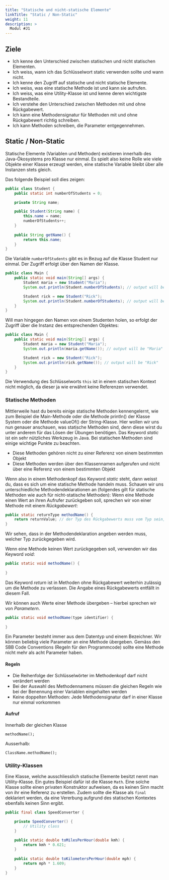 ```yaml
---
title: "Statische und nicht-statische Elemente"
linkTitle: "Static / Non-Static"
weight: 11
description: >
  Modul #J1
---
```



## Ziele
* Ich kenne den Unterschied zwischen statischen und nicht statischen Elementen.
* Ich weiss, wann ich das Schlüsselwort static verwenden sollte und wann nicht.
* Ich kenne den Zugriff auf statische und nicht statische Elemente.
* Ich weiss, was eine statische Methode ist und kann sie aufrufen.
* Ich weiss, was eine Utility-Klasse ist und kenne deren wichtigste Bestandteile.
* Ich verstehe den Unterschied zwischen Methoden mit und ohne Rückgabewert.
* Ich kann eine Methodensignatur für Methoden mit und ohne Rückgabewert richtig schreiben.
* Ich kann Methoden schreiben, die Parameter entgegennehmen.

## Static / Non-Static
Statische Elemente (Variablen und Methoden) existieren innerhalb des Java-Ökosystems pro Klasse nur einmal.
Es spielt also keine Rolle wie viele Objekte einer Klasse erzeugt werden, eine statische Variable bleibt über alle Instanzen stets gleich.

Das folgende Beispiel soll dies zeigen:
```java
public class Student {
    public static int numberOfStudents = 0;

    private String name;

    public Student(String name) {
        this.name = name;
        numberOfStudents++;
    }
    
    public String getName() {
        return this.name;
    }
}
```

Die Variable `numberOfStudents` gibt es in Bezug auf die Klasse Student nur einmal. Der Zugriff erfolgt über den Namen der Klasse.
```java
public class Main {
    public static void main(String[] args) {
        Student maria = new Student("Maria");
        System.out.println(Student.numberOfStudents); // output will be 1

        Student rick = new Student("Rick");
        System.out.println(Student.numberOfStudents); // output will be 2
    }
}
```

Will man hingegen den Namen von einem Studenten holen, so erfolgt der Zugriff über die Instanz des entsprechenden Objektes:
```java
public class Main {
    public static void main(String[] args) {
        Student maria = new Student("Maria");
        System.out.println(maria.getName()); // output will be "Maria"

        Student rick = new Student("Rick");
        System.out.println(rick.getName()); // output will be "Rick"
    }
}
```

Die Verwendung des Schlüsselworts `this` ist in einem statischen Kontext nicht möglich, da dieser ja wie erwähnt keine Referenzen verwendet.


### Statische Methoden
Mittlerweile hast du bereits einige statische Methoden kennengelernt, wie zum Beispiel die Main-Methode oder die Methode println() der Klasse System oder die Methode valueOf() der String-Klasse.
Hier wollen wir uns nun genauer anschauen, was statische Methoden sind, denn diese wirst du unter anderem für das Lösen der Übungen benötigen.
Das Keyword _static_ ist ein sehr nützliches Werkzeug in Java. Bei statischen Methoden sind einige wichtige Punkte zu beachten.
* Diese Methoden gehören nicht zu einer Referenz von einem bestimmten Objekt
* Diese Methoden werden über den Klassennamen aufgerufen und nicht über eine Referenz von einem bestimmten Objekt

Wenn also in einem Methodenkopf das Keyword _static_ steht, dann weisst du, dass es sich um eine statische Methode handeln muss.
Schauen wir uns unterschiedliche Methodendeklarationen an (folgendes gilt für statische Methoden wie auch für nicht-statische Methoden):
Wenn eine Methode einen Wert an ihren Aufrufer zurückgeben soll, sprechen wir von einer Methode mit einem _Rückgabewert_:

```java
public static returnType methodName() {
    return returnValue; // der Typ des Rückgabewerts muss vom Typ sein, welcher im Methodenkopf steht
}
```
Wir sehen, dass in der Methodendeklaration angeben werden muss, welcher Typ zurückgegeben wird.

Wenn eine Methode keinen Wert zurückgegeben soll, verwenden wir das Keyword _void_:
```java
public static void methodName() {
    
}
```
Das Keyword _return_ ist in Methoden ohne Rückgabewert weiterhin zulässig um die Methode zu verlassen. Die Angabe eines Rückgabewerts entfällt in diesem Fall.

Wir können auch Werte einer Methode übergeben – hierbei sprechen wir von _Parametern_.
```java
public static void methodName(type identifier) {
    
}
```
Ein Parameter besteht immer aus dem Datentyp und einem Bezeichner. Wir können beliebig viele Parameter an eine Methode übergeben. Gemäss den SBB Code Conventions (Regeln für den Programmcode) sollte eine Methode nicht mehr als acht Parameter haben.

#### Regeln
* Die Reihenfolge der Schlüsselwörter im Methodenkopf darf nicht verändert werden
* Bei der Auswahl des Methodennamens müssen die gleichen Regeln wie bei der Benennung einer Variablen eingehalten werden
* Keine doppelten Methoden: Jede Methodensignatur darf in einer Klasse nur einmal vorkommen

#### Aufruf
Innerhalb der gleichen Klasse
```
methodName();
```
Ausserhalb:
```
ClassName.methodName();
```

### Utility-Klassen
Eine Klasse, welche ausschliesslich statische Elemente besitzt nennt man Utility-Klasse. Ein gutes Beispiel dafür ist die Klasse `Math`.
Eine solche Klasse sollte einen privaten Konstruktor aufweisen, da es keinen Sinn macht von ihr eine Referenz zu erstellen.
Zudem sollte die Klasse als `final` deklariert werden, da eine Vererbung aufgrund des statischen Kontextes ebenfalls keinen Sinn ergibt.

```java
public final class SpeedConverter {

    private SpeedConverter() {
        // Utility class
    }

    public static double toMilesPerHour(double kmh) {
        return kmh * 0.621;
    }
    
    public static double toKilometersPerHour(double mph) {
        return mph * 1.609;
    }
}
```

